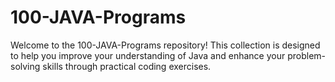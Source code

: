 # 100-JAVA-Programs
Welcome to the 100-JAVA-Programs repository! This collection is designed to help you improve your understanding of Java and enhance your problem-solving skills through practical coding exercises.
